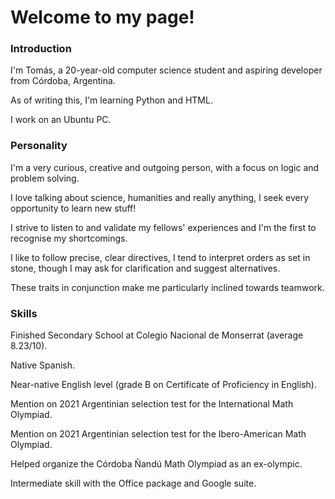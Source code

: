 # Welcome to my page!
### Introduction
I'm Tomás, a 20-year-old computer science student and aspiring developer from Córdoba, Argentina.

As of writing this, I'm learning Python and HTML.

I work on an Ubuntu PC.

### Personality
I'm a very curious, creative and outgoing person, with a focus on logic and problem solving.

I love talking about science, humanities and really anything, I seek every opportunity to learn new stuff!

I strive to listen to and validate my fellows' experiences and I'm the first to recognise my shortcomings.

I like to follow precise, clear directives, I tend to interpret orders as set in stone, though I may ask for clarification and suggest alternatives.

These traits in conjunction make me particularly inclined towards teamwork.

### Skills
Finished Secondary School at Colegio Nacional de Monserrat (average 8.23/10).

Native Spanish.

Near-native English level (grade B on Certificate of Proficiency in English).

Mention on 2021 Argentinian selection test for the International Math Olympiad.

Mention on 2021 Argentinian selection test for the Ibero-American Math Olympiad.

Helped organize the Córdoba Ñandú Math Olympiad as an ex-olympic.

Intermediate skill with the Office package and Google suite.
